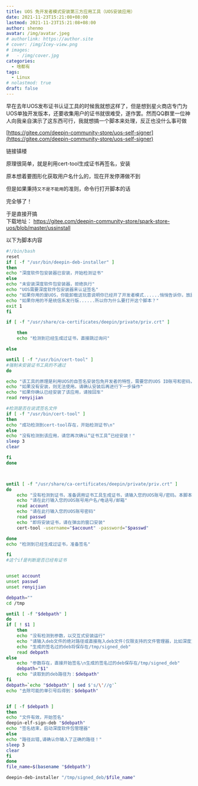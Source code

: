 ```yaml
---
title: UOS 免开发者模式安装第三方应用工具（UOS安装应用）
date: 2021-11-23T15:21:08+08:00
lastmod: 2021-11-23T15:21:08+08:00
author: shenmo
avatar: /img/avatar.jpeg
# authorlink: https://author.site
# cover: /img/Icey-view.png
# images:
#   - /img/cover.jpg
categories:
  - 啥都有
tags:
  - Linux
# nolastmod: true
draft: false
---
```


早在去年UOS发布证书认证工具的时候我就想这样了，但是想到星火商店专门为UOS单独开发版本，还要收集用户的证书就很难受，遂作罢。然而QQ群里一位神人向我亲自演示了这东西可行，我就想搞一个脚本来处理，反正也没什么事可做

<!--more-->

[https://gitee.com/deepin-community-store/uos-self-signer](https://gitee.com/deepin-community-store/uos-self-signer)

链接镇楼

原理很简单，就是利用cert-tool生成证书再签名，安装

原本想着要图形化获取用户名什么的，现在开发停滞做不到

但是如果秉持`又不是不能用`的准则，命令行打开脚本的话

完全够了！

于是直接开搞  
下载地址： https://gitee.com/deepin-community-store/spark-store-uos/blob/master/ussinstall

以下为脚本内容

```bash
#!/bin/bash
reset
if [ -f "/usr/bin/deepin-deb-installer" ]
then 
echo "深度软件包安装器已安装，开始检测证书"
else
echo "未安装深度软件包安装器，拒绝执行"
echo "UOS需要深度软件包安装器来认证签名"
echo "如果你用的是UOS，你能卸载这玩意说明你已经开了开发者模式......悄悄告诉你，放屁是不用脱裤子的！"
echo "如果你用的不是统信系发行版......所以你为什么要打开这个脚本？"
exit 1
fi

if [ -f "/usr/share/ca-certificates/deepin/private/priv.crt" ]

	then 
	echo "检测到已经生成过证书，直接跳过询问"

else

until [ -f "/usr/bin/cert-tool" ]
#强制未安装证书工具的不通过
do

echo "该工具的原理是利用UOS的自签名安装包免开发者的特性，需要您的UOS ID账号和密码，请在使用工具前确保在应用商店中已安装过“证书工具”这个应用"
echo "如果没有安装，则无法使用。请确认安装后再进行下一步操作"
echo "如果你确认已经安装了该应用，请按回车"
read renyijian

#检测是否在说谎签名文件
if [ -f "/usr/bin/cert-tool" ]
then
echo "成功检测到cert-tool存在，开始检测证书\n"
else
echo "没有检测到该应用，请您再次确认“证书工具”已经安装！"
sleep 3
clear

fi
done



until [ -f "/usr/share/ca-certificates/deepin/private/priv.crt" ]
do 
	echo "没有检测到证书，准备调用证书工具生成证书，请输入您的UOS账号/密码。本脚本不会上传任何信息"
	echo "请在此行输入您的UOS账号用户名/电话号/邮箱"
	read account
	echo "请在此行输入您的UOS账号密码"
	read passwd
	echo "即将安装证书，请在弹出的窗口安装"
	cert-tool -username="$account" -password="$passwd"

done
echo "检测到已经生成过证书，准备签名"

fi
#这个if是判断是否已经有证书


unset account
unset passwd
unset renyijian

debpath=""
cd /tmp

until [ -f "$debpath" ]
do
if [ ! $1 ]
    then 
    echo "没有检测到参数，以交互式安装运行"
    echo "请输入deb文件的绝对路径或直接拖入deb文件(仅限支持的文件管理器，比如深度文管），结束后回车"
    echo "生成的签名过的deb将保存在/tmp/signed_deb"
    read debpath
else
    echo "参数存在，直接开始签名\n生成的签名过的deb保存在/tmp/signed_deb"
    debpath="$1"
    echo "读取到的deb路径为：$debpath"
fi
debpath=`echo "$debpath" | sed $'s/\'//g'`
echo "去除可能的单引号后得到：$debpath"


if [ -f $debpath ]
then
echo "文件有效，开始签名"
deepin-elf-sign-deb "$debpath"
echo "签名结束，启动深度软件包管理器"
else
echo "路径出错,请确认你输入了正确的路径！"
sleep 3
clear
fi
done
file_name=$(basename "$debpath")

deepin-deb-installer "/tmp/signed_deb/$file_name"


```